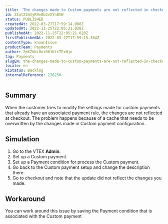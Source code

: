 ```yaml
---
title: 'The changes made to Custom payments are not reflected in checkout'
id: 22ot22mIyR9v8b2vXYn8VW
status: PUBLISHED
createdAt: 2022-03-27T17:59:14.988Z
updatedAt: 2022-11-25T22:05:21.028Z
publishedAt: 2022-11-25T22:05:21.028Z
firstPublishedAt: 2022-03-27T17:59:15.384Z
contentType: knownIssue
productTeam: Payments
author: 2mXZkbi0oi061KicTExNjo
tag: Payments
slugEN: the-changes-made-to-custom-payments-are-not-reflected-in-checkout
locale: en
kiStatus: Backlog
internalReference: 276250
---
```


## Summary


When the customer tries to modify the settings made for custom payments that already have an associated payment rule, the changes are not reflected at checkout.
The problem happens because of a cache that needs to be overwritten by the changes made in Custom payment configuration.



## Simulation



1. Go to the VTEX **Admin**.
2. Set up a Custom payment.
3. Set up a Payment condition for process the Custom payment.
4. Go back to the Custom payment setup and change the description there.
5. Go to checkout and note that the update did not reflect the changes you made.



## Workaround


You can work around this issue by saving the Payment condition that is associated with the Custom payment

